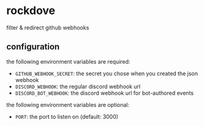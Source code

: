 # rockdove

filter & redirect github webhooks

## configuration

the following environment variables are required:

- `GITHUB_WEBHOOK_SECRET`: the secret you chose when you created the json webhook
- `DISCORD_WEBHOOK`: the regular discord webhook url
- `DISCORD_BOT_WEBHOOK`: the discord webhook url for bot-authored events

the following environment variables are optional:

- `PORT`: the port to listen on (default: 3000)
